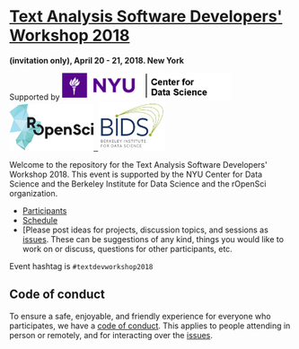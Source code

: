# [Text Analysis Software Developers' Workshop 2018](http://textworkshop18.ropensci.org/)

__(invitation only), April 20 - 21, 2018. New York__

Supported by
<a href="https://cds.nyu.edu/"><img src="images/sponsors/CDS.png" alt="CDS Logo" width = 300></a><a href="https://ropensci.org/"><img src="images/sponsors/ropensci.png" alt="rOpenSci Logo" width = 150></a><a href="https://bids.berkeley.edu/">&nbsp;&nbsp;<img src="images/sponsors/BIDS.png" alt="BIDS Logo" width = 120></a>


Welcome to the repository for the Text Analysis Software Developers' Workshop 2018.  This event is supported by the NYU Center for Data Science and the Berkeley Institute for Data Science and the rOpenSci organization.

* [Participants](http://textworkshop18.ropensci.org/#participants)  
* [Schedule](http://textworkshop18.ropensci.org/#schedule)
* [Please post ideas for projects, discussion topics, and sessions as [issues](https://github.com/ropensci/textworkshop18/issues).  These can be suggestions of any kind, things you would like to work on or discuss, questions for other participants, etc.

Event hashtag is `#textdevworkshop2018`


## Code of conduct

To ensure a safe, enjoyable, and friendly experience for everyone who participates, we have a [code of conduct](http://textworkshop18.ropensci.org/coc.html).  This applies to people attending in person or remotely, and for interacting over the [issues](https://github.com/ropensci/textworkshop18/issues).
